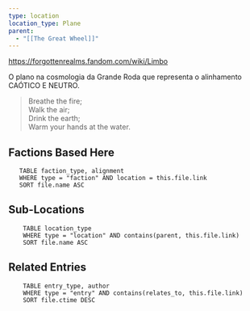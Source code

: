 ```yaml
---
type: location
location_type: Plane
parent:
  - "[[The Great Wheel]]"
---
```

https://forgottenrealms.fandom.com/wiki/Limbo

O plano na cosmologia da Grande Roda que representa o alinhamento CAÓTICO E NEUTRO. 

>Breathe the fire;  
  Walk the air;  
  Drink the earth;  
  Warm your hands at the water.

<!-- DYNAMIC:related-entries -->

## Factions Based Here

 ```dataview
    TABLE faction_type, alignment
    WHERE type = "faction" AND location = this.file.link
    SORT file.name ASC
 ```

## Sub-Locations

```dataview
    TABLE location_type
    WHERE type = "location" AND contains(parent, this.file.link)
    SORT file.name ASC
```

## Related Entries

```dataview
    TABLE entry_type, author
    WHERE type = "entry" AND contains(relates_to, this.file.link)
    SORT file.ctime DESC
```

<!-- /DYNAMIC -->
